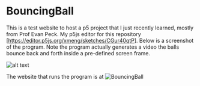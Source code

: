 # BouncingBall
This is a test website to host a p5 project that I just recently learned, mostly from Prof Evan Peck.
My p5js editor for this repository [<a href = "https://editor.p5js.org/xmeng/sketches/CGur40qtP">https://editor.p5js.org/xmeng/sketches/CGur40qtP</a>].
Below is a screenshot of the program. Note the program actually generates a video the balls bounce back and forth inside a pre-defined screen frame.

![alt text](https://github.com/xmeng234/BouncingBall-p5/blob/main/bouncingball.png?raw=true)

The website that runs the program is at ![BouncingBall](https://xmeng234.github.io/BouncingBall-p5/)
